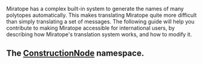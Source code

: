 Miratope has a complex built-in system to generate the names of many polytopes automatically. This makes translating Miratope quite more difficult than simply translating a set of messages. The following guide will help you contribute to making Miratope accessible for international users, by describing how Miratope's translation system works, and how to modify it.

## The [ConstructionNode](ConstructionNode.html) namespace.